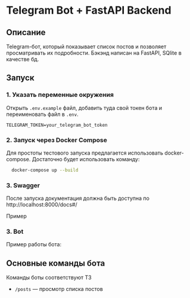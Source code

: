 # Telegram Bot + FastAPI Backend

## Описание

Telegram-бот, который показывает список постов и позволяет просматривать их подробности. Бэкэнд написан на FastAPI, SQlite в качестве бд. 


## Запуск

### 1. Указать переменные окружения

Открыть `.env.example` файл, добавить туда свой токен бота и переименовать файл в `.env`.

```
TELEGRAM_TOKEN=your_telegram_bot_token
```

### 2. Запуск через Docker Compose
Для простоты тестового запуска предлагается использовать docker-compose. Достаточно будет использовать команду:

```bash
  docker-compose up --build
```

### 3. Swagger 
После запуска документация должна быть доступна по http://localhost:8000/docs#/ 

Пример

### 3. Bot
Пример работы бота:


## Основные команды бота
Команды боты соответствуют ТЗ
- `/posts` — просмотр списка постов